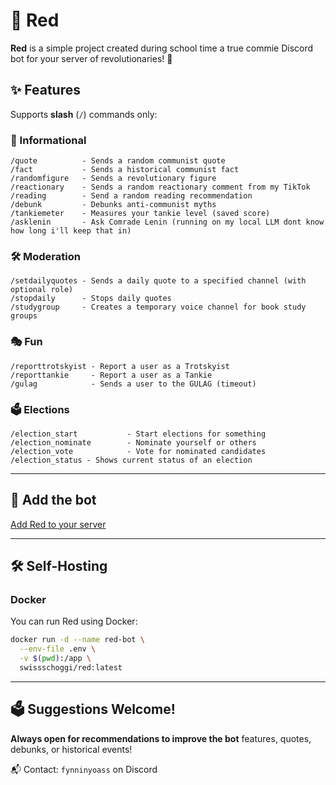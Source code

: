 # 🔴 Red

**Red** is a simple project created during school time a true commie Discord bot for your server of revolutionaries! 🚩

## ✨ Features

Supports **slash** (`/`) commands only:

### 📢 Informational
```
/quote          - Sends a random communist quote
/fact           - Sends a historical communist fact
/randomfigure   - Sends a revolutionary figure
/reactionary    - Sends a random reactionary comment from my TikTok
/reading        - Send a random reading recommendation
/debunk         - Debunks anti-communist myths
/tankiemeter    - Measures your tankie level (saved score)
/asklenin       - Ask Comrade Lenin (running on my local LLM dont know how long i'll keep that in)
```

### 🛠️ Moderation
```
/setdailyquotes - Sends a daily quote to a specified channel (with optional role)
/stopdaily      - Stops daily quotes
/studygroup     - Creates a temporary voice channel for book study groups
```

### 🎭 Fun
```
/reporttrotskyist - Report a user as a Trotskyist
/reporttankie     - Report a user as a Tankie
/gulag            - Sends a user to the GULAG (timeout)
```

### 🗳️ Elections
```
/election_start           - Start elections for something
/election_nominate        - Nominate yourself or others
/election_vote            - Vote for nominated candidates
/election_status - Shows current status of an election
```

---

## 📎 Add the bot

[Add Red to your server](https://discord.com/oauth2/authorize?client_id=1376840332578132069&permissions=8&integration_type=0&scope=bot+applications.commands)

---

## 🛠️ Self-Hosting

### Docker

You can run Red using Docker:

```bash
docker run -d --name red-bot \
  --env-file .env \
  -v $(pwd):/app \
  swissschoggi/red:latest
```

---

## 🗳️ Suggestions Welcome!

**Always open for recommendations to improve the bot** features, quotes, debunks, or historical events!

📬 Contact: `fynninyoass` on Discord
